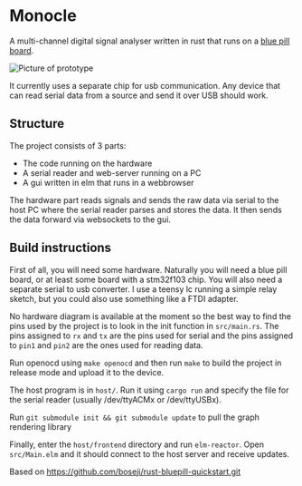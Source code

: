 # Monocle

A multi-channel digital signal analyser written in rust that runs on a [blue pill board](http://wiki.stm32duino.com/index.php?title=Blue_Pill).

![Picture of prototype](prototype.jpg "Current prototype")

It currently uses a separate chip for usb communication. Any device that can read serial
data from a source and send it over USB should work.


## Structure

The project consists of 3 parts:

- The code running on the hardware
- A serial reader and web-server running on a PC
- A gui written in elm that runs in a webbrowser

The hardware part reads signals and sends the raw data via serial to the
host PC where the serial reader parses and stores the data. It then sends
the data forward via websockets to the gui.


## Build instructions

First of all, you will need some hardware. Naturally you will need a blue pill board,
or at least some board with a stm32f103 chip. You will also need a separate serial
to usb converter. I use a teensy lc running a simple relay sketch, but you could also
use something like a FTDI adapter.

No hardware diagram is available at the moment so the best way to find the pins
used by the project is to look in the init function in `src/main.rs`. The pins
assigned to `rx` and `tx` are the pins used for serial and the pins assigned
to `pin1` and `pin2` are the ones used for reading data.

Run openocd using `make openocd` and then run `make` to build the project in release
mode and upload it to the device.

The host program is in `host/`. Run it using `cargo run` and specify the file
for the serial reader (usually /dev/ttyACMx or /dev/ttyUSBx).

Run `git submodule init && git submodule update` to pull the graph rendering library

Finally, enter the `host/frontend` directory and run `elm-reactor`. Open `src/Main.elm`
and it should connect to the host server and receive updates.


Based on https://github.com/boseji/rust-bluepill-quickstart.git
